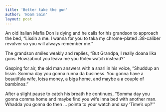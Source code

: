 ```yaml
---
title: 'Better take the gun'
author: 'Noam Sain'
layout: post
---
```


An old Italian Mafia Don is dying and he calls for his grandson to approach the bed, “Lissin a me. I wanna for you to taka my chrome-plated .38-caliber revolver so you will always remember me.”

The grandson smiles weakly and replies, “But Grandpa, I really doana lika guns. Howzabout you leava me you Rolex watch instead?”

Gasping for air, the old man answers with a snarl in his voice, “Shuddup an lissin. Somma day you gonna runna da business. You gonna have a beautifula wife, lotsa money, a biga home, and maybe a a couple of bambinos.”

After a slight pause to catch his breath he continues, “Somma day you gonna comma home and maybe find you wife inna bed with another man. Whadda you gonna do then … pointa to your watch and say ‘Time’s up?’”
